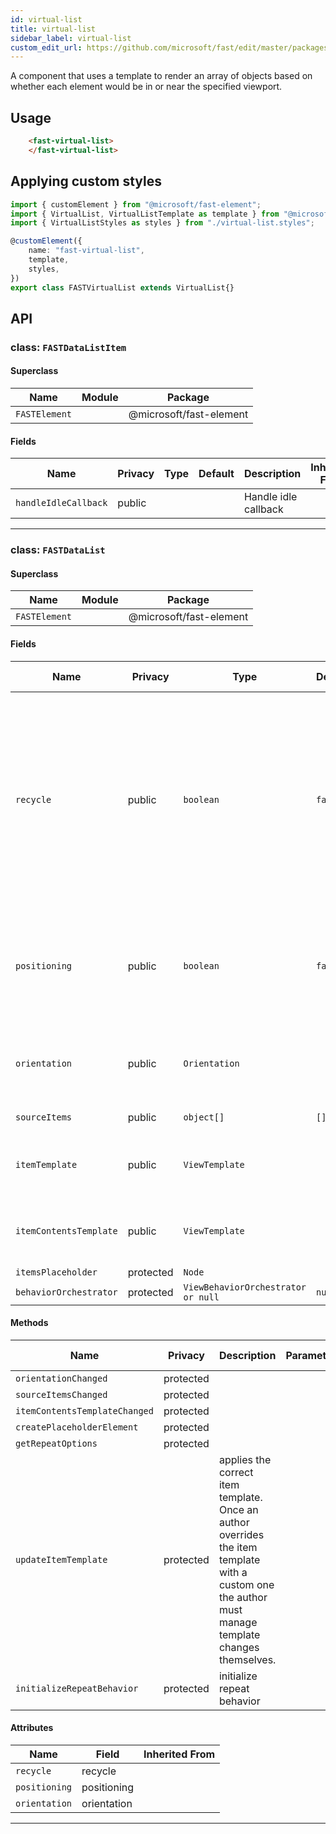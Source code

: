 ```yaml
---
id: virtual-list
title: virtual-list
sidebar_label: virtual-list
custom_edit_url: https://github.com/microsoft/fast/edit/master/packages/web-components/fast-foundation/src/virtual-list/README.md
---
```


A component that uses a template to render an array of objects based on whether each element would be in or near the specified viewport. 

## Usage

```html live
    <fast-virtual-list>
    </fast-virtual-list>
```

## Applying custom styles

```ts
import { customElement } from "@microsoft/fast-element";
import { VirtualList, VirtualListTemplate as template } from "@microsoft/fast-foundation";
import { VirtualListStyles as styles } from "./virtual-list.styles";

@customElement({
    name: "fast-virtual-list",
    template,
    styles,
})
export class FASTVirtualList extends VirtualList{}
```

## API



### class: `FASTDataListItem`

#### Superclass

| Name          | Module | Package                 |
| ------------- | ------ | ----------------------- |
| `FASTElement` |        | @microsoft/fast-element |

#### Fields

| Name                 | Privacy | Type | Default | Description          | Inherited From |
| -------------------- | ------- | ---- | ------- | -------------------- | -------------- |
| `handleIdleCallback` | public  |      |         | Handle idle callback |                |

<hr/>



### class: `FASTDataList`

#### Superclass

| Name          | Module | Package                 |
| ------------- | ------ | ----------------------- |
| `FASTElement` |        | @microsoft/fast-element |

#### Fields

| Name                   | Privacy   | Type                               | Default | Description                                                                                                                                                                        | Inherited From |
| ---------------------- | --------- | ---------------------------------- | ------- | ---------------------------------------------------------------------------------------------------------------------------------------------------------------------------------- | -------------- |
| `recycle`              | public    | `boolean`                          | `false` | Whether or not to recycle the html container used to display items. May help performance but containers may retain artifacts from previous use that developers will need to clear. |                |
| `positioning`          | public    | `boolean`                          | `false` | Whether or not positioning (ie. indexing) is available for the items generated by the repeat directive                                                                             |                |
| `orientation`          | public    | `Orientation`                      |         | Whether the list is oriented vertically or horizontally. Default is vertical.                                                                                                      |                |
| `sourceItems`          | public    | `object[]`                         | `[]`    | The source data array.                                                                                                                                                             |                |
| `itemTemplate`         | public    | `ViewTemplate`                     |         | The ViewTemplate used in the items repeat loop                                                                                                                                     |                |
| `itemContentsTemplate` | public    | `ViewTemplate`                     |         | The ViewTemplate used to render list item contents                                                                                                                                 |                |
| `itemsPlaceholder`     | protected | `Node`                             |         |                                                                                                                                                                                    |                |
| `behaviorOrchestrator` | protected | `ViewBehaviorOrchestrator or null` | `null`  |                                                                                                                                                                                    |                |

#### Methods

| Name                          | Privacy   | Description                                                                                                                                         | Parameters | Return          | Inherited From |
| ----------------------------- | --------- | --------------------------------------------------------------------------------------------------------------------------------------------------- | ---------- | --------------- | -------------- |
| `orientationChanged`          | protected |                                                                                                                                                     |            | `void`          |                |
| `sourceItemsChanged`          | protected |                                                                                                                                                     |            | `void`          |                |
| `itemContentsTemplateChanged` | protected |                                                                                                                                                     |            | `void`          |                |
| `createPlaceholderElement`    | protected |                                                                                                                                                     |            | `void`          |                |
| `getRepeatOptions`            | protected |                                                                                                                                                     |            | `RepeatOptions` |                |
| `updateItemTemplate`          | protected | applies the correct item template. Once an author overrides the item template with a custom one the author must manage template changes themselves. |            | `void`          |                |
| `initializeRepeatBehavior`    | protected | initialize repeat behavior                                                                                                                          |            | `void`          |                |

#### Attributes

| Name          | Field       | Inherited From |
| ------------- | ----------- | -------------- |
| `recycle`     | recycle     |                |
| `positioning` | positioning |                |
| `orientation` | orientation |                |

<hr/>


